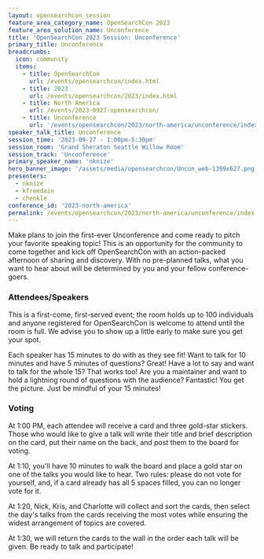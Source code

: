 ```yaml
---
layout: opensearchcon_session
feature_area_category_name: OpenSearchCon 2023
feature_area_solution_name: Unconference
title: 'OpenSearchCon 2023 Session: Unconference'
primary_title: Unconference
breadcrumbs:
  icon: community
  items:
    - title: OpenSearchCon 
      url: /events/opensearchcon/index.html
    - title: 2023
      url: /events/opensearchcon/2023/index.html
    - title: North America
      url: /events/2023-0927-opensearchcon/
    - title: Unconference
      url: '/events/opensearchcon/2023/north-america/unconference/index.html'
speaker_talk_title: Unconference
session_time: '2023-09-27 - 1:00pm-5:30pm'
session_room: 'Grand Sheraton Seattle Willow Room'
session_track: 'Unconference'
primary_speaker_name: 'nknize'
hero_banner_image: '/assets/media/opensearchcon/Uncon_web-1399x627.png'
presenters:
  - nknize
  - kfreedain
  - chenkle
conference_id: '2023-north-america'
permalink: /events/opensearchcon/2023/north-america/unconference/index.html
---
```


Make plans to join the first-ever Unconference and come ready to pitch 
your favorite speaking topic! This is an opportunity for the community to 
come together and kick off OpenSearchCon with an action-packed afternoon 
of sharing and discovery. With no pre-planned talks, what you want to hear 
about will be determined by you and your fellow conference-goers.

### Attendees/Speakers

This is a first-come, first-served event; the room holds up to 100 individuals 
and anyone registered for OpenSearchCon is welcome to attend until the 
room is full. We advise you to show up a little early to make sure you get 
your spot.

Each speaker has 15 minutes to do with as they see fit! Want to talk for 10 
minutes and have 5 minutes of questions? Great! Have a lot to say and want 
to talk for the whole 15? That works too! Are you a maintainer and want to 
hold a lightning round of questions with the audience? Fantastic! You get the
picture. Just be mindful of your 15 minutes!

### Voting

At 1:00 PM, each attendee will receive a card and three gold-star stickers. 
Those who would like to give a talk will write their title and brief description 
on the card, put their name on the back, and post them to the board for 
voting.

At 1:10, you&apos;ll have 10 minutes to walk the board and place a gold star on 
one of the talks you would like to hear. Two rules: please do not vote for 
yourself, and, if a card already has all 5 spaces filled, you can no longer vote 
for it.

At 1:20, Nick, Kris, and Charlotte will collect and sort the cards, then select the day's 
talks from the cards receiving the most votes while ensuring the widest 
arrangement of topics are covered. 

At 1:30, we will return the cards to the wall in the order each talk will be 
given. Be ready to talk and participate!
